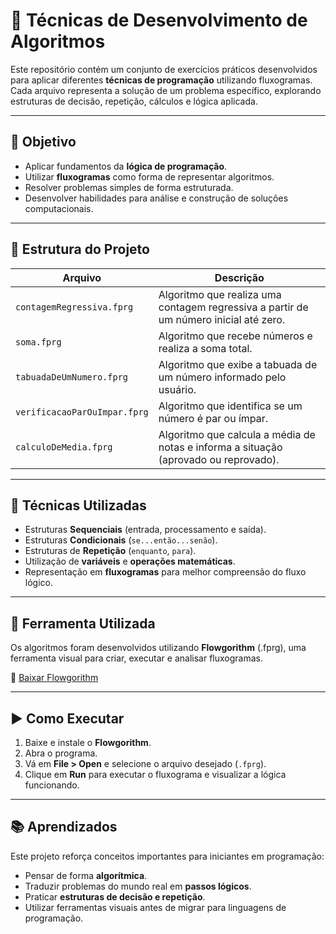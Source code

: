 # 📝 Técnicas de Desenvolvimento de Algoritmos  

Este repositório contém um conjunto de exercícios práticos desenvolvidos para aplicar diferentes **técnicas de programação** utilizando fluxogramas.  
Cada arquivo representa a solução de um problema específico, explorando estruturas de decisão, repetição, cálculos e lógica aplicada.  

---

## 📌 Objetivo
- Aplicar fundamentos da **lógica de programação**.  
- Utilizar **fluxogramas** como forma de representar algoritmos.  
- Resolver problemas simples de forma estruturada.  
- Desenvolver habilidades para análise e construção de soluções computacionais.  

---

## 📂 Estrutura do Projeto

| Arquivo | Descrição |
|---------|-----------|
| `contagemRegressiva.fprg` | Algoritmo que realiza uma contagem regressiva a partir de um número inicial até zero. |
| `soma.fprg` | Algoritmo que recebe números e realiza a soma total. |
| `tabuadaDeUmNumero.fprg` | Algoritmo que exibe a tabuada de um número informado pelo usuário. |
| `verificacaoParOuImpar.fprg` | Algoritmo que identifica se um número é par ou ímpar. |
| `calculoDeMedia.fprg` | Algoritmo que calcula a média de notas e informa a situação (aprovado ou reprovado). |

---

## 🚀 Técnicas Utilizadas
- Estruturas **Sequenciais** (entrada, processamento e saída).  
- Estruturas **Condicionais** (`se...então...senão`).  
- Estruturas de **Repetição** (`enquanto`, `para`).  
- Utilização de **variáveis** e **operações matemáticas**.  
- Representação em **fluxogramas** para melhor compreensão do fluxo lógico.  

---

## 🔧 Ferramenta Utilizada
Os algoritmos foram desenvolvidos utilizando **Flowgorithm** (.fprg), uma ferramenta visual para criar, executar e analisar fluxogramas.  

🔗 [Baixar Flowgorithm](http://www.flowgorithm.org/download/index.html)  

---

## ▶️ Como Executar
1. Baixe e instale o **Flowgorithm**.  
2. Abra o programa.  
3. Vá em **File > Open** e selecione o arquivo desejado (`.fprg`).  
4. Clique em **Run** para executar o fluxograma e visualizar a lógica funcionando.  

---

## 📚 Aprendizados
Este projeto reforça conceitos importantes para iniciantes em programação:
- Pensar de forma **algorítmica**.  
- Traduzir problemas do mundo real em **passos lógicos**.  
- Praticar **estruturas de decisão e repetição**.  
- Utilizar ferramentas visuais antes de migrar para linguagens de programação.  
